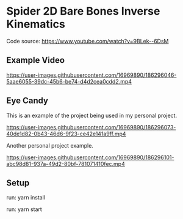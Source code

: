 # Spider 2D Bare Bones Inverse Kinematics

Code source: https://www.youtube.com/watch?v=9BLek--6DsM

## Example Video
https://user-images.githubusercontent.com/16969890/186296046-5aae6055-39dc-45b6-be74-d4d2cea0cdd2.mp4

## Eye Candy
This is an example of the project being used in my personal project.

https://user-images.githubusercontent.com/16969890/186296073-40de1d82-0b43-46d6-9f23-ce42e141a9ff.mp4

Another personal project example.

https://user-images.githubusercontent.com/16969890/186296101-abc98d81-937a-49d2-80bf-781071410fec.mp4

## Setup

run: yarn install

run: yarn start
